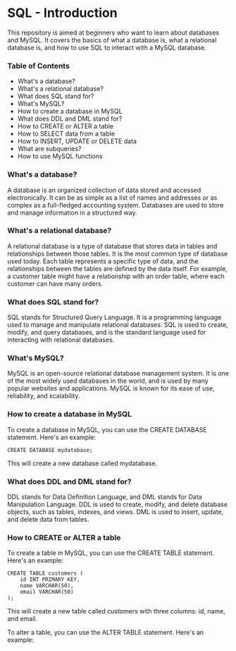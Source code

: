 # SQL - Introduction
<p>
This repository is aimed at beginners who want to learn about databases and MySQL. It covers the basics of what a database is, what a relational database is, and how to use SQL to interact with a MySQL database.
</p>

### Table of Contents

- What's a database?
- What's a relational database?
- What does SQL stand for?
- What's MySQL?
- How to create a database in MySQL
- What does DDL and DML stand for?
- How to CREATE or ALTER a table
- How to SELECT data from a table
- How to INSERT, UPDATE or DELETE data
- What are subqueries?
- How to use MySQL functions

### What's a database?
A database is an organized collection of data stored and accessed electronically. It can be as simple as a list of names and addresses or as complex as a full-fledged accounting system. Databases are used to store and manage information in a structured way.

### What's a relational database?
A relational database is a type of database that stores data in tables and relationships between those tables. It is the most common type of database used today. Each table represents a specific type of data, and the relationships between the tables are defined by the data itself. For example, a customer table might have a relationship with an order table, where each customer can have many orders.

### What does SQL stand for?
SQL stands for Structured Query Language. It is a programming language used to manage and manipulate relational databases. SQL is used to create, modify, and query databases, and is the standard language used for interacting with relational databases.

### What's MySQL?
MySQL is an open-source relational database management system. It is one of the most widely used databases in the world, and is used by many popular websites and applications. MySQL is known for its ease of use, reliability, and scalability.

### How to create a database in MySQL
To create a database in MySQL, you can use the CREATE DATABASE statement. Here's an example:
```mysql
CREATE DATABASE mydatabase;
```
This will create a new database called mydatabase.

### What does DDL and DML stand for?
DDL stands for Data Definition Language, and DML stands for Data Manipulation Language. DDL is used to create, modify, and delete database objects, such as tables, indexes, and views. DML is used to insert, update, and delete data from tables.

### How to CREATE or ALTER a table
To create a table in MySQL, you can use the CREATE TABLE statement. Here's an example:
```mysql
CREATE TABLE customers (
    id INT PRIMARY KEY,
    name VARCHAR(50),
    email VARCHAR(50)
);
```
This will create a new table called customers with three columns: id, name, and email.

To alter a table, you can use the ALTER TABLE statement. Here's an example:
